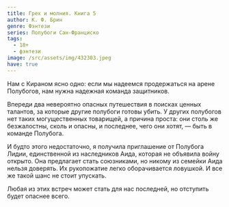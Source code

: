 ```yaml
---
title: Грех и молния. Книга 5
author: К. Ф. Брин
genre: Фэнтези
series: Полубоги Сан-Франциско
tags:
  - 18+
  - фэнтези
image: /src/assets/img/432303.jpeg
have: true
---
```

Нам с Кираном ясно одно: если мы надеемся продержаться на арене Полубогов, нам нужна надежная команда защитников.

Впереди два невероятно опасных путешествия в поисках ценных талантов, за которые другие полубоги готовы убить. У других полубогов нет таких могущественных товарищей, а причина проста: они столь же безжалостны, сколь и опасны, и последнее, чего они хотят, — быть в команде Полубога.

И будто этого недостаточно, я получила приглашение от Полубога Лидии, единственной из наследников Аида, которая не объявила войну открыто. Она предлагает стать союзниками, но никому из семейки Аида нельзя доверять. Их рукопожатие легко оборачивается ловушкой. И все же такой шанс не стоит упускать.

Любая из этих встреч может стать для нас последней, но отступить будет опаснее всего.
